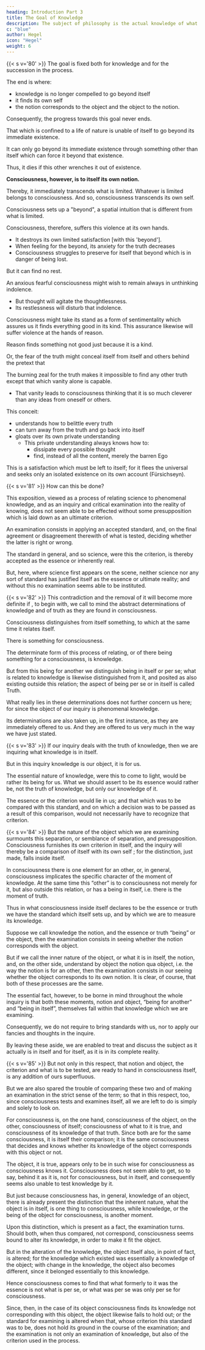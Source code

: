 ```yaml
---
heading: Introduction Part 3
title: The Goal of Knowledge
description: The subject of philosophy is the actual knowledge of what truly is.
c: "blue"
author: Hegel
icon: "Hegel"
weight: 6
---
```



{{< s v='80' >}} The goal is fixed both for knowledge and for the succession in the process. 

The end is where:
- knowledge is no longer compelled to go beyond itself
- it finds its own self
- the notion corresponds to the object and the object to the notion. 

Consequently, the progress towards this goal never ends. 
  <!-- is without a halt. -->
<!-- , and at no earlier stage is satisfaction to be found.  -->

That which is confined to a life of nature is unable of itself to go beyond its immediate existence.

It can only go beyond its immediate existence through something other than itself which can force it beyond that existence. 

Thus, it dies if this other wrenches it out of existence. 

<!-- it is forced beyond that; and to be thus  out of its setting is its death. -->

**Consciousness, however, is to itself its own notion.**

Thereby, it immediately transcends what is limited. Whatever is limited belongs to consciousness. And so, consciousness transcends its own self.

Consciousness sets up a "beyond", a spatial intuition that is different from what is limited.

<!-- Along with the particular there is at the same time set up the “beyond”, were this only, as in . -->

Consciousness, therefore, suffers this violence at its own hands.
- It destroys its own limited satisfaction [with this 'beyond']. 
- When feeling for the beyond, its anxiety for the truth decreases
- Consciousness struggles to preserve for itself that beyond which is in danger of being lost. 

But it can find no rest.

An anxious fearful consciousness might wish to remain always in unthinking indolence.
- But thought will agitate the thoughtlessness.
- Its restlessness will disturb that indolence. 

Consciousness might take its stand as a form of sentimentality which assures us it finds everything good in its kind. This assurance likewise will suffer violence at the hands of reason.

Reason finds something not good just because it is a kind. 

Or, the fear of the truth might conceal itself from itself and others behind the pretext that 

The burning zeal for the truth makes it impossible to find any other truth except that which vanity alone is capable.
- That vanity leads to consciousness thinking that it is so much cleverer than any ideas from oneself or others.

This conceit:
- understands how to belittle every truth
- can turn away from the truth and go  back into itself
- gloats over its own private understanding
  - This private understanding always knows how to:
    - dissipate every possible thought
   	- find, instead of all the content, merely the barren Ego

This is a satisfaction which must be left to itself; for it flees the universal and seeks only an isolated existence on its own account (Fürsichseyn).


{{< s v='81' >}} How can this be done?

This exposition, viewed as a process of relating science to phenomenal knowledge, and as an inquiry and critical examination into the reality of knowing, does not seem able to be effected without some presupposition which is laid down as an ultimate criterion. 

An examination consists in applying an accepted standard, and, on the final agreement or disagreement therewith of what is tested, deciding whether the latter is right or wrong.

The standard in general, and so science, were this the criterion, is thereby accepted as the essence or inherently real. 

But, here, where science first appears on the scene, neither science nor any sort of standard has justified itself as the essence or ultimate reality; and without this no examination seems able to be instituted.


{{< s v='82' >}} This contradiction and the removal of it will become more definite if , to begin with, we call to mind the abstract determinations of knowledge and of truth as they are found in consciousness. 

Consciousness distinguishes from itself something, to which at the same time it relates itself. 

There is something for consciousness. 

The determinate form of this process of relating, or of there being something for a consciousness, is knowledge. 

But from this being for another we distinguish being in itself or per se; what is related to knowledge is likewise distinguished from it, and posited as also existing outside this relation; the aspect of being per se or in itself is called Truth. 

What really lies in these determinations does not further concern us here; for since the object of our inquiry is phenomenal knowledge.

Its determinations are also taken up, in the first instance, as they are immediately offered to us. And they are offered to us very much in the way we have just stated.


{{< s v='83' >}} If our inquiry deals with the truth of knowledge, then we are inquiring what knowledge is in itself. 

But in this inquiry knowledge is our object, it is for us. 

The essential nature of knowledge, were this to come to light, would be rather its being for us. What we should assert to be its essence would rather be, not the truth of knowledge, but only our knowledge of it. 

The essence or the criterion would lie in us; and that which was to be compared with this standard, and on which a decision was to be passed as a result of this comparison, would not necessarily have to recognize that criterion.


{{< s v='84' >}} But the nature of the object which we are examining surmounts this separation, or semblance of separation, and presupposition. Consciousness furnishes its own criterion in itself, and the inquiry will thereby be a comparison of itself with its own self ; for the distinction, just made, falls inside itself.

In consciousness there is one element for an other, or, in general, consciousness implicates the specific character of the moment of knowledge. At the same time this “other” is to consciousness not merely for it, but also outside this relation, or has a being in itself, i.e. there is the moment of truth.

Thus in what consciousness inside itself declares to be the essence or truth we have the standard which itself sets up, and by which we are to measure its knowledge.


<!-- 16.  -->

Suppose we call knowledge the notion, and the essence or truth “being” or the object, then the examination consists in seeing whether the notion corresponds with the object. 

But if we call the inner nature of the object, or what it is in itself, the notion, and, on the other side, understand by object the notion qua object, i.e. the way the notion is for an other, then the examination consists in our seeing whether the object corresponds to its own notion. It is clear, of course, that both of these processes are the same. 

The essential fact, however, to be borne in mind throughout the whole inquiry is that both these moments, notion and object, “being for another” and “being in itself”, themselves fall within that knowledge which we are examining. 

Consequently, we do not require to bring standards with us, nor to apply our fancies and thoughts in the inquire. 

By leaving these aside, we are enabled to treat and discuss the subject as it actually is in itself and for itself, as it is in its complete reality.


{{< s v='85' >}} But not only in this respect, that notion and object, the criterion and what is to be tested, are ready to hand in consciousness itself, is any addition of ours superfluous.

But we are also spared the trouble of comparing these two and of making an examination in the strict sense of the term; so that in this respect, too, since consciousness tests and examines itself, all we are left to do is simply and solely to look on. 

For consciousness is, on the one hand, consciousness of the object, on the other, consciousness of itself; consciousness of what to it is true, and consciousness of its knowledge of that truth. Since both are for the same consciousness, it is itself their comparison; it is the same consciousness that decides and knows whether its knowledge of the object corresponds with this object or not. 

The object, it is true, appears only to be in such wise for consciousness as consciousness knows it. Consciousness does not seem able to get, so to say, behind it as it is, not for consciousness, but in itself, and consequently seems also unable to test knowledge by it. 

But just because consciousness has, in general, knowledge of an object, there is already present the distinction that the inherent nature, what the object is in itself, is one thing to consciousness, while knowledge, or the being of the object for consciousness, is another moment.

Upon this distinction, which is present as a fact, the examination turns. Should both, when thus compared, not correspond, consciousness seems bound to alter its knowledge, in order to make it fit the object. 

But in the alteration of the knowledge, the object itself also, in point of fact, is altered; for the knowledge which existed was essentially a knowledge of the object; with change in the knowledge, the object also becomes different, since it belonged essentially to this knowledge. 

Hence consciousness comes to find that what formerly to it was the essence is not what is per se, or what was per se was only per se for consciousness. 

Since, then, in the case of its object consciousness finds its knowledge not corresponding with this object, the object likewise fails to hold out; or the standard for examining is altered when that, whose criterion this standard was to be, does not hold its ground in the course of the examination; and the examination is not only an examination of knowledge, but also of the criterion used in the process.

